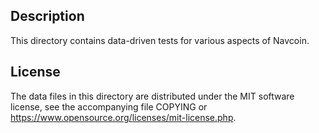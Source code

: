 Description
------------

This directory contains data-driven tests for various aspects of Navcoin.

License
--------

The data files in this directory are distributed under the MIT software
license, see the accompanying file COPYING or
https://www.opensource.org/licenses/mit-license.php.

